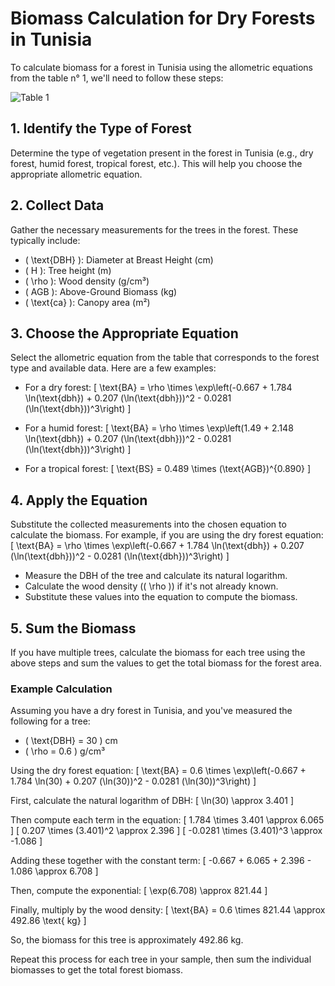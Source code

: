 # Biomass Calculation for Dry Forests in Tunisia

To calculate biomass for a forest in Tunisia using the allometric equations from the table n° 1, we'll need to follow these steps:

![Table 1 ](![image](https://github.com/user-attachments/assets/c10b0b64-3e54-4042-9767-98b56f09d08c))


## 1. Identify the Type of Forest
Determine the type of vegetation present in the forest in Tunisia (e.g., dry forest, humid forest, tropical forest, etc.). This will help you choose the appropriate allometric equation.

## 2. Collect Data
Gather the necessary measurements for the trees in the forest. These typically include:
- \( \text{DBH} \): Diameter at Breast Height (cm)
- \( H \): Tree height (m)
- \( \rho \): Wood density (g/cm³)
- \( AGB \): Above-Ground Biomass (kg)
- \( \text{ca} \): Canopy area (m²)

## 3. Choose the Appropriate Equation
Select the allometric equation from the table that corresponds to the forest type and available data. Here are a few examples:

- For a dry forest: 
  \[
  \text{BA} = \rho \times \exp\left(-0.667 + 1.784 \ln(\text{dbh}) + 0.207 (\ln(\text{dbh}))^2 - 0.0281 (\ln(\text{dbh}))^3\right)
  \]

- For a humid forest:
  \[
  \text{BA} = \rho \times \exp\left(1.49 + 2.148 \ln(\text{dbh}) + 0.207 (\ln(\text{dbh}))^2 - 0.0281 (\ln(\text{dbh}))^3\right)
  \]

- For a tropical forest:
  \[
  \text{BS} = 0.489 \times (\text{AGB})^{0.890}
  \]

## 4. Apply the Equation
Substitute the collected measurements into the chosen equation to calculate the biomass. For example, if you are using the dry forest equation:
\[
\text{BA} = \rho \times \exp\left(-0.667 + 1.784 \ln(\text{dbh}) + 0.207 (\ln(\text{dbh}))^2 - 0.0281 (\ln(\text{dbh}))^3\right)
\]

- Measure the DBH of the tree and calculate its natural logarithm.
- Calculate the wood density (\( \rho \)) if it's not already known.
- Substitute these values into the equation to compute the biomass.

## 5. Sum the Biomass
If you have multiple trees, calculate the biomass for each tree using the above steps and sum the values to get the total biomass for the forest area.

### Example Calculation

Assuming you have a dry forest in Tunisia, and you've measured the following for a tree:
- \( \text{DBH} = 30 \) cm
- \( \rho = 0.6 \) g/cm³

Using the dry forest equation:
\[
\text{BA} = 0.6 \times \exp\left(-0.667 + 1.784 \ln(30) + 0.207 (\ln(30))^2 - 0.0281 (\ln(30))^3\right)
\]

First, calculate the natural logarithm of DBH:
\[
\ln(30) \approx 3.401
\]

Then compute each term in the equation:
\[
1.784 \times 3.401 \approx 6.065
\]
\[
0.207 \times (3.401)^2 \approx 2.396
\]
\[
-0.0281 \times (3.401)^3 \approx -1.086
\]

Adding these together with the constant term:
\[
-0.667 + 6.065 + 2.396 - 1.086 \approx 6.708
\]

Then, compute the exponential:
\[
\exp(6.708) \approx 821.44
\]

Finally, multiply by the wood density:
\[
\text{BA} = 0.6 \times 821.44 \approx 492.86 \text{ kg}
\]

So, the biomass for this tree is approximately 492.86 kg.

Repeat this process for each tree in your sample, then sum the individual biomasses to get the total forest biomass.
